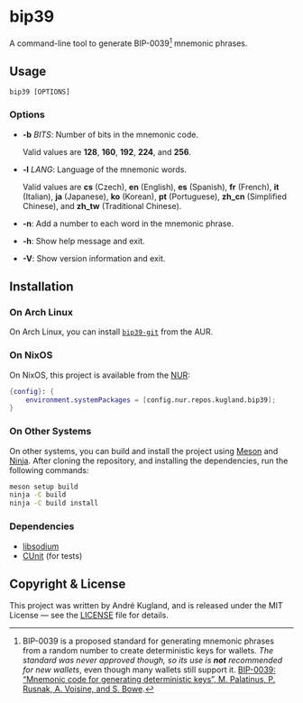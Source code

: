 # bip39

A command-line tool to generate BIP-0039[^BIP0039] mnemonic phrases.

[^BIP0039]: BIP-0039 is a proposed standard for generating mnemonic phrases from
a random number to create deterministic keys for wallets. *The standard was
never approved though, so its use is **not** recommended for new wallets*, even
though many wallets still support it. [BIP-0039: “Mnemonic code for generating
deterministic keys”, M. Palatinus, P. Rusnak, A. Voisine, and S. Bowe](
https://github.com/bitcoin/bips/blob/master/bip-0039.mediawiki).

## Usage

`bip39 [OPTIONS]`

### Options

  * **-b** <var>BITS</var>:
    Number of bits in the mnemonic code.

    Valid values are **128**, **160**, **192**, **224**, and **256**.

  * **-l** <var>LANG</var>:
    Language of the mnemonic words.

    Valid values are **cs** (Czech), **en** (English), **es** (Spanish), **fr**
    (French), **it** (Italian), **ja** (Japanese), **ko** (Korean), **pt**
    (Portuguese), **zh_cn** (Simplified Chinese), and **zh_tw** (Traditional
    Chinese).

  * **-n**:
    Add a number to each word in the mnemonic phrase.

  * **-h**:
    Show help message and exit.

  * **-V**:
    Show version information and exit.

## Installation

### On Arch Linux

On Arch Linux, you can install [`bip39-git`](https://aur.archlinux.org/packages/bip39-git)
from the AUR.

### On NixOS

On NixOS, this project is available from the [NUR](https://github.com/nix-community/NUR):

```nix
{config}: {
    environment.systemPackages = [config.nur.repos.kugland.bip39];
}
```

### On Other Systems

On other systems, you can build and install the project using [Meson](https://mesonbuild.com/)
and [Ninja](https://github.com/ninja-build/ninja). After cloning the repository, and installing
the dependencies, run the following commands:

```bash
meson setup build
ninja -C build
ninja -C build install
```

### Dependencies

* [libsodium](https://libsodium.org/)
* [CUnit](https://cunit.sourceforge.net/) (for tests)

## Copyright & License

This project was written by André Kugland, and is released under the MIT
License — see the [LICENSE](LICENSE) file for details.
